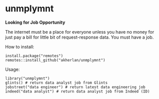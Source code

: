 # unmplymnt

**Looking for Job Opportunity**

The internet must be a place for everyone unless you have no money for just pay a bill for little bit of request-response data. You must have a job.

How to install:

```
install.package("remotes")
remotes::install_github("akherlan/unmplymnt")
```

Usage:

```
library("unmplymnt")
glints() # return data analyst job from Glints
jobstreet("data engineer") # return latest data engineering job
indeed("data analyst") # return data analyst job from Indeed (ID)
```

